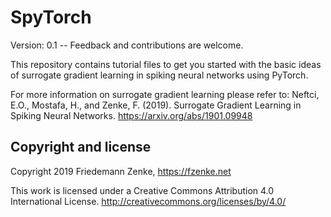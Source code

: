 # SpyTorch 

Version: 0.1 -- Feedback and contributions are welcome.

This repository contains tutorial files to get you started with the basic ideas
of surrogate gradient learning in spiking neural networks using PyTorch. 

For more information on surrogate gradient learning please refer to:
Neftci, E.O., Mostafa, H., and Zenke, F. (2019). Surrogate Gradient Learning in Spiking Neural Networks. 
https://arxiv.org/abs/1901.09948



## Copyright and license

Copyright 2019 Friedemann Zenke, https://fzenke.net

This work is licensed under a Creative Commons Attribution 4.0 International License.
http://creativecommons.org/licenses/by/4.0/
